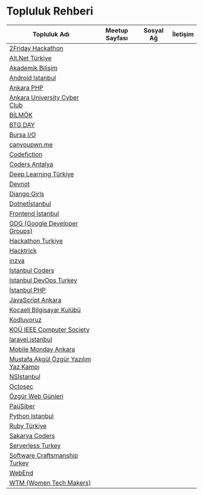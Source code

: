 
# Topluluk Rehberi

| Topluluk Adı  | Meetup Sayfası | Sosyal Ağ | İletişim |
| ------------- |------------- |-------------| ------------- |
| [2Friday Hackathon](#2Friday) | | |
| [Alt.Net Türkiye](#altdotnetturkiye) | | |
| [Akademik Bilişim](#akademikbilisim) | | |
| [Android Istanbul](#androidistanbul) | | |
| [Ankara PHP](#ankaraphp) | | |
| [Ankara University Cyber Club](#aucc) | | |
| [BİLMÖK](#bilmok) | | |
| [BTG DAY](#btgday) | | |
| [Bursa I/O](#bursaio) | | |
| [canyoupwn.me](#canyoupwnme) | | |
| [Codefiction](https://github.com/yusufcakmak/topluluk-rehberi/tree/community-page/community-pages/Codefiction) | | |
| [Coders Antalya](#codersantalya) | | |
| [Deep Learning Türkiye](#deeplearningturkiye) | | |
| [Devnot](#devnot) | | |
| [Django Girls](#djangogirls) | | |
| [Dotnetİstanbul](#Dotnetİstanbul) | | |
| [Frontend İstanbul](#frontendistanbul) | | |
| [GDG (Google Developer Groups)](https://github.com/yusufcakmak/topluluk-rehberi/tree/community-page/community-pages/GDG) | | |
| [Hackathon Turkiye](#hackathonturkiye) | | |
| [Hacktrick](#hacktrick) | | |
| [inzva](#inzva) | | |
| [Istanbul Coders](#istanbulcoders) | | |
| [Istanbul DevOps Turkey](#istanbuldevopsturkey) | | |
| [İstanbul PHP](#istanbulphp) | | |
| [JavaScript Ankara](#jsankara) | | |
| [Kocaeli Bilgisayar Kulübü](#KOUBK) | | |
| [Kodluyoruz](#kodluyoruz) | | |
| [KOÜ IEEE Computer Society](#KOUIEEECS) | | |
| [laravel.istanbul](#laravelistanbul) | | |
| [Mobile Monday Ankara](#momoankara) | | |
| [Mustafa Akgül Özgür Yazılım Yaz Kampı](#lyk) | | |
| [NSIstanbul](#nsistanbul) | | |
| [Octosec](#octosec) | | |
| [Özgür Web Günleri](#ozgurwebgunleri) | | |
| [PaüSiber](#pausiber) | | |
| [Python Istanbul](#pythonistanbul) | | |
| [Ruby Türkiye](#rubyturkiye) | | |
| [Sakarya Coders](#sakaryacoders) | | |
| [Serverless Turkey](#serverlessturkey) | | |
| [Software Craftsmanship Turkey](#softwarecraftsmanshipturkey) | | |
| [WebEnd](#webend) | | |
| [WTM (Women Tech Makers)](#wtm) | | |
